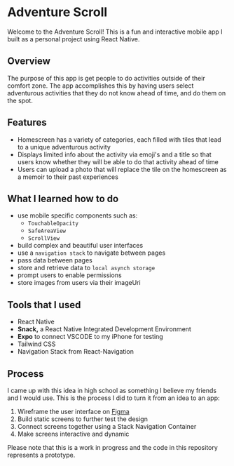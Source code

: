 # Adventure Scroll
Welcome to the Adventure Scroll! This is a fun and interactive mobile app I built as a personal project using React Native.

## Overview
The purpose of this app is get people to do activities outside of their comfort zone. The app accomplishes this by having users select adventurous activities that they do not know ahead of time, and do them on the spot.

## Features
 - Homescreen has a variety of categories, each filled with tiles that lead to a unique adventurous activity
 - Displays limited info about the activity via emoji's and a title so that users know whether they will be able to do that activity ahead of time
 - Users can upload a photo that will replace the tile on the homescreen as a memoir to their past experiences
 
## What I learned how to do
- use mobile specific components such as:
  - `TouchableOpacity`
  - `SafeAreaView`
  - `ScrollView`
- build complex and beautiful user interfaces
- use a `navigation stack` to navigate between pages
- pass data between pages
- store and retrieve data to `local asynch storage`
- prompt users to enable permissions
- store images from users via their imageUri

## Tools that I used
- React Native
- **Snack,** a React Native Integrated Development Environment
- **Expo** to connect VSCODE to my iPhone for testing
- Tailwind CSS
- Navigation Stack from React-Navigation

## Process
I came up with this idea in high school as something I believe my friends and I would use. This is the process I did to turn it from an idea to an app:
1. Wireframe the user interface on [Figma](https://www.figma.com/file/VpN5ycPoHrDyVaYaOowvMN/The-Adventure-Scroll-Demo-(Copy)?node-id=0%3A1&t=qTFFqSkbmdFQrzWx-1)
2. Build static screens to further test the design
3. Connect screens together using a Stack Navigation Container
4. Make screens interactive and dynamic

Please note that this is a work in progress and the code in this repository represents a prototype.
